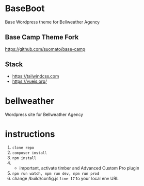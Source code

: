 # BaseBoot
Base Wordpress theme for Bellweather Agency

## Base Camp Theme Fork
https://github.com/suomato/base-camp

## Stack
* https://tailwindcss.com
* https://vuejs.org/

# bellweather
Wordpress site for Bellweather Agency


# instructions
1. `clone repo`
2. `composer install`
3. `npm install`
4. * important, activate timber and Advanced Custom Pro plugin
5. `npm run watch, npm run dev, npm run prod`
6. change /build/config.js `line 17` to your local env URL

